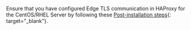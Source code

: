 Ensure that you have configured Edge TLS communication in HAProxy for the CentOS/RHEL Server by following these [Post-installation steps](/docs/user-guide/install/pe/add-haproxy-rhel/#step-6-configure-edge-tls-communication-optional){: target="_blank"}.

